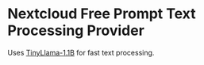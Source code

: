 # Nextcloud Free Prompt Text Processing Provider

Uses [TinyLlama-1.1B](https://huggingface.co/TinyLlama/TinyLlama-1.1B-Chat-v1.0) for fast text processing.
